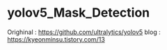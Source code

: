 # yolov5_Mask_Detection

Orighinal :  https://github.com/ultralytics/yolov5
blog : https://kyeonminsu.tistory.com/13

